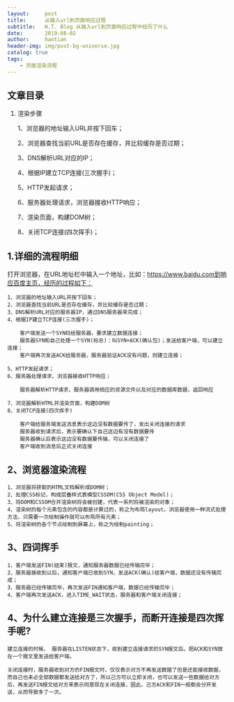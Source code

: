 ```yaml
---
layout:     post
title:      从输入url到页面响应过程
subtitle:   H.T. Blog 从输入url到页面响应过程中经历了什么
date:       2019-08-02
author:     haotian
header-img: img/post-bg-universe.jpg
catalog: true
tags:
    - 页面渲染流程
---
```


## 文章目录
1. 渲染步骤

    1、浏览器的地址输入URL并按下回车；

    2、浏览器查找当前URL是否存在缓存，并比较缓存是否过期；

    3、DNS解析URL对应的IP；

    4、根据IP建立TCP连接(三次握手)；

    5、HTTP发起请求；

    6、服务器处理请求，浏览器接收HTTP响应；

    7、渲染页面，构建DOM树；

    8、关闭TCP连接(四次挥手)；

## 1.详细的流程明细
打开浏览器，在URL地址栏中输入一个地址，比如：https://www.baidu.com到响应百度主页，经历的过程如下：

    1、浏览器的地址输入URL并按下回车；
    2、浏览器查找当前URL是否存在缓存，并比较缓存是否过期；
    3、DNS解析URL对应的服务器IP，通过DNS服务器来完成；
    4、根据IP建立TCP连接(三次握手)；

        客户端发送一个SYN码给服务器，要求建立数据连接；
        服务器SYN和自己处理一个SYN(标志)：叫SYN+ACK(确认包)；发送给客户端，可以建立连接；
        客户端再次发送ACK给服务器，服务器验证ACK没有问题，则建立连接；

    5、HTTP发起请求；
    6、服务器处理请求，浏览器接收HTTP响应；

        服务器解析HTTP请求，服务器调用相应的资源文件以及对应的数据库数据，返回响应

    7、浏览器解析HTML并渲染页面，构建DOM树
    8、关闭TCP连接(四次挥手)

        客户端给服务端发送消息表示这边没有数据要传了，发出关闭连接的请求
        服务器收到请求后，表示要确认下自己这边有没有数据要传
        服务器确认后表示这边没有数据要传输，可以关闭连接了
        客户端收到消息后正式关闭连接

## 2、浏览器渲染流程

    1、浏览器将获取的HTML文档解析成DOM树；
    2、处理CSS标记，构成层叠样式表模型CSSOM(CSS Object Model)；
    3、将DOM和CSSOM合并渲染树将会被创建，代表一系列将被渲染的对象；
    4、渲染树的每个元素包含的内容都是计算过的，称之为布局layout。浏览器使用一种流式处理方法，只需要一次绘制操作就可以布局所有元素；
    5、将渲染树的各个节点绘制到屏幕上，称之为绘制painting；
    
## 3、四词挥手

    1、客户端发送FIN(结束)报文，通知服务器数据已经传输完毕；
    2、服务器接收到以后，通知客户端已收到SYN，发送ACK(确认)给客户端，数据还没有传输完成；
    3、服务器已经传输完毕，再次发送FIN通知客户端，数据已经传输完毕；
    4、客户端再次发送ACK，进入TIME_WAIT状态，服务器和客户端关闭连接；

## 4、为什么建立连接是三次握手，而断开连接是四次挥手呢?
    建立连接的时候， 服务器在LISTEN状态下，收到建立连接请求的SYN报文后，把ACK和SYN放在一个报文里发送给客户端。 

    关闭连接时，服务器收到对方的FIN报文时，仅仅表示对方不再发送数据了但是还能接收数据，而自己也未必全部数据都发送给对方了，所以己方可以立即关闭，也可以发送一些数据给对方后，再发送FIN报文给对方来表示同意现在关闭连接，因此，己方ACK和FIN一般都会分开发送，从而导致多了一次。